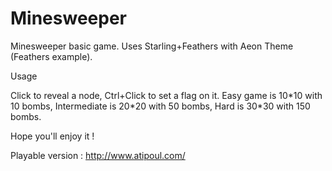 # Minesweeper

Minesweeper basic game. Uses Starling+Feathers with Aeon Theme (Feathers example).

  Usage

Click to reveal a node, Ctrl+Click to set a flag on it.
Easy game is 10\*10 with 10 bombs, Intermediate is 20\*20 with 50 bombs, Hard is 30\*30 with 150 bombs.

Hope you'll enjoy it !

Playable version : http://www.atipoul.com/
